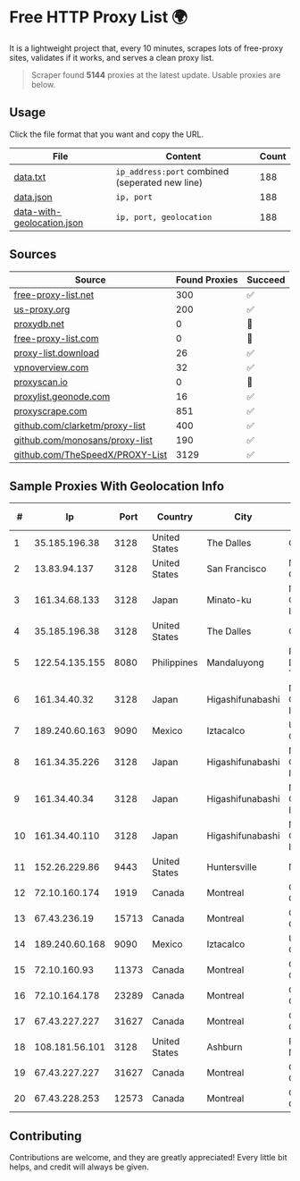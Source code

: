 
# Free HTTP Proxy List 🌍

It is a lightweight project that, every 10 minutes, scrapes lots of free-proxy sites, validates if it works, and serves a clean proxy list.


> Scraper found **5144** proxies at the latest update. Usable proxies are below.

## Usage

Click the file format that you want and copy the URL.


|File|Content|Count|
|----|-------|-----|
|[data.txt](https://raw.githubusercontent.com/themiralay/Proxy-List-World/master/data.txt)|`ip_address:port` combined (seperated new line)|188|
|[data.json](https://raw.githubusercontent.com/themiralay/Proxy-List-World/master/data.json)|`ip, port`|188|
|[data-with-geolocation.json](https://raw.githubusercontent.com/themiralay/Proxy-List-World/master/data-with-geolocation.json)|`ip, port, geolocation`|188|

## Sources

|Source|Found Proxies|Succeed|
|------|-------------|-------|
|[free-proxy-list.net](https://free-proxy-list.net)|300|✅|
|[us-proxy.org](https://www.us-proxy.org)|200|✅|
|[proxydb.net](http://proxydb.net)|0|🚫|
|[free-proxy-list.com](https://free-proxy-list.com/?page=&port=&type%5B%5D=http&type%5B%5D=https&up_time=0&search=Search)|0|🚫|
|[proxy-list.download](https://www.proxy-list.download/HTTP)|26|✅|
|[vpnoverview.com](https://vpnoverview.com/privacy/anonymous-browsing/free-proxy-servers)|32|✅|
|[proxyscan.io](https://www.proxyscan.io)|0|🚫|
|[proxylist.geonode.com](https://proxylist.geonode.com/api/proxy-list?limit=300&page=1&sort_by=lastChecked&sort_type=desc&protocols=http,https)|16|✅|
|[proxyscrape.com](https://api.proxyscrape.com/v2/?request=displayproxies&protocol=http&timeout=10000&country=all&ssl=all&anonymity=all)|851|✅|
|[github.com/clarketm/proxy-list](https://raw.githubusercontent.com/clarketm/proxy-list/master/proxy-list-raw.txt)|400|✅|
|[github.com/monosans/proxy-list](https://raw.githubusercontent.com/monosans/proxy-list/main/proxies/http.txt)|190|✅|
|[github.com/TheSpeedX/PROXY-List](https://raw.githubusercontent.com/TheSpeedX/PROXY-List/master/http.txt)|3129|✅|


## Sample Proxies With Geolocation Info

|#|Ip|Port|Country|City|Internet Service Provider|
|-|--|----|-------|----|-------------------------|
|1|35.185.196.38|3128|United States|The Dalles|Google LLC|
|2|13.83.94.137|3128|United States|San Francisco|Microsoft Corporation|
|3|161.34.68.133|3128|Japan|Minato-ku|NTT PC Communications, Inc.|
|4|35.185.196.38|3128|United States|The Dalles|Google LLC|
|5|122.54.135.155|8080|Philippines|Mandaluyong|Philippine Long Distance Telephone Co.|
|6|161.34.40.32|3128|Japan|Higashifunabashi|NTT PC Communications, Inc.|
|7|189.240.60.163|9090|Mexico|Iztacalco|Uninet S.A. de C.V.|
|8|161.34.35.226|3128|Japan|Higashifunabashi|NTT PC Communications, Inc.|
|9|161.34.40.34|3128|Japan|Higashifunabashi|NTT PC Communications, Inc.|
|10|161.34.40.110|3128|Japan|Higashifunabashi|NTT PC Communications, Inc.|
|11|152.26.229.86|9443|United States|Huntersville|MCNC|
|12|72.10.160.174|1919|Canada|Montreal|GloboTech Communications|
|13|67.43.236.19|15713|Canada|Montreal|GloboTech Communications|
|14|189.240.60.168|9090|Mexico|Iztacalco|Uninet S.A. de C.V.|
|15|72.10.160.93|11373|Canada|Montreal|GloboTech Communications|
|16|72.10.164.178|23289|Canada|Montreal|GloboTech Communications|
|17|67.43.227.227|31627|Canada|Montreal|GloboTech Communications|
|18|108.181.56.101|3128|United States|Ashburn|Psychz Networks|
|19|67.43.227.227|31627|Canada|Montreal|GloboTech Communications|
|20|67.43.228.253|12573|Canada|Montreal|GloboTech Communications|



## Contributing

Contributions are welcome, and they are greatly appreciated! Every
little bit helps, and credit will always be given.

